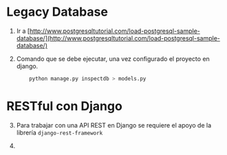 # Legacy Database

1. Ir a  [http://www.postgresqltutorial.com/load-postgresql-sample-database/](http://www.postgresqltutorial.com/load-postgresql-sample-database/)

2. Comando que se debe ejecutar, una vez configurado el proyecto en django.
    ```python
        python manage.py inspectdb > models.py
    ```

# RESTful con Django
3. Para trabajar con una API REST en Django se requiere el apoyo de la librería `django-rest-framework`

4. 